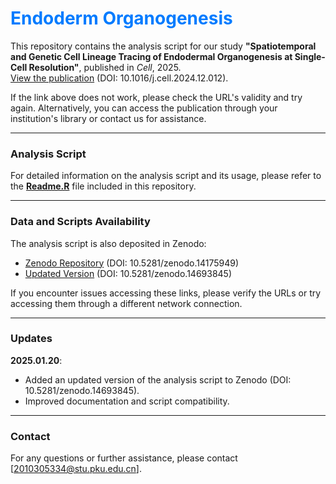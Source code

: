 # <span style="color: #007BFF;">Endoderm Organogenesis</span>

This repository contains the analysis script for our study **"Spatiotemporal and Genetic Cell Lineage Tracing of Endodermal Organogenesis at Single-Cell Resolution"**, published in *Cell*, 2025.  
[View the publication](https://www.cell.com/cell/abstract/S0092-8674(24)01425-9) (DOI: 10.1016/j.cell.2024.12.012).

If the link above does not work, please check the URL's validity and try again. Alternatively, you can access the publication through your institution's library or contact us for assistance.

---

### Analysis Script

For detailed information on the analysis script and its usage, please refer to the [**Readme.R**](Readme.R) file included in this repository.

---

### Data and Scripts Availability

The analysis script is also deposited in Zenodo:

- [Zenodo Repository](https://doi.org/10.5281/zenodo.14175949) (DOI: 10.5281/zenodo.14175949)  
- [Updated Version](https://doi.org/10.5281/zenodo.14693845) (DOI: 10.5281/zenodo.14693845)

If you encounter issues accessing these links, please verify the URLs or try accessing them through a different network connection.

---

### Updates

**2025.01.20**:  
- Added an updated version of the analysis script to Zenodo (DOI: 10.5281/zenodo.14693845).  
- Improved documentation and script compatibility.

---

### Contact

For any questions or further assistance, please contact [2010305334@stu.pku.edu.cn].


